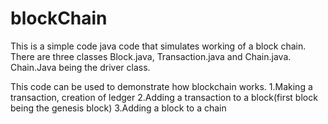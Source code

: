 # blockChain
This is a simple code java code that simulates working of a block chain.
There are three classes Block.java, Transaction.java and Chain.java.
Chain.Java being the driver class.

This code can be used to demonstrate how blockchain works.
1.Making a transaction, creation of ledger
2.Adding a transaction to a block(first block being the genesis block)
3.Adding a block to a chain

